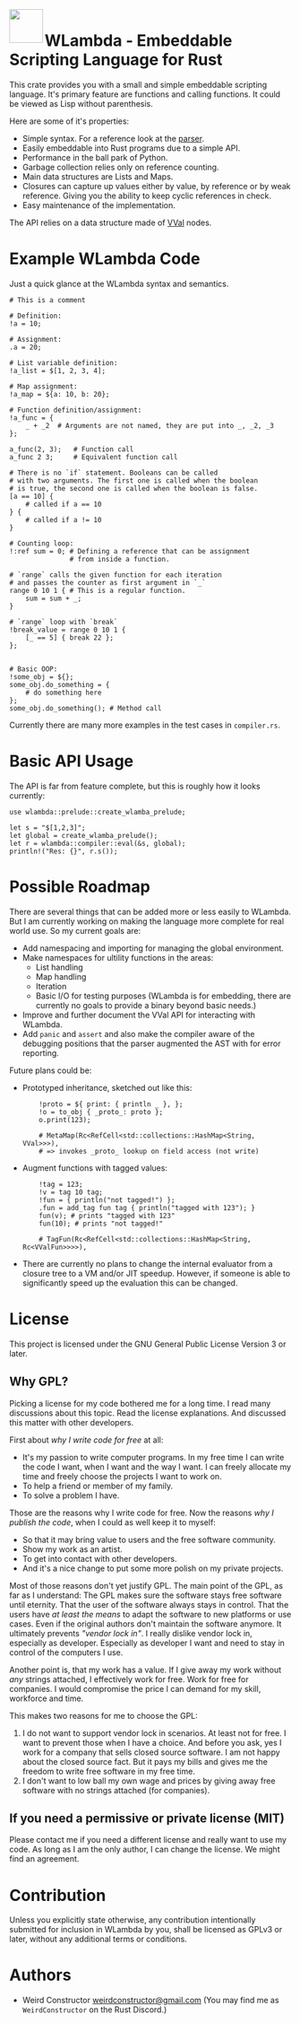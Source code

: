 <img align="left" width="60" height="60" src="http://m8geil.de/data/git/wlambda/res/wlambda_logo_60.png">

WLambda - Embeddable Scripting Language for Rust
================================================

This crate provides you with a small and simple embeddable
scripting language. It's primary feature are functions and calling
functions. It could be viewed as Lisp without parenthesis.

Here are some of it's properties:

- Simple syntax. For a reference look at the [parser](parser/index.html).
- Easily embeddable into Rust programs due to a simple API.
- Performance in the ball park of Python.
- Garbage collection relies only on reference counting.
- Main data structures are Lists and Maps.
- Closures can capture up values either by value, by reference
  or by weak reference. Giving you the ability to keep cyclic
  references in check.
- Easy maintenance of the implementation.

The API relies on a data structure made of [VVal](vval/index.html) nodes.

# Example WLambda Code

Just a quick glance at the WLambda syntax and semantics.

```wlambda
# This is a comment

# Definition:
!a = 10;

# Assignment:
.a = 20;

# List variable definition:
!a_list = $[1, 2, 3, 4];

# Map assignment:
!a_map = ${a: 10, b: 20};

# Function definition/assignment:
!a_func = {
    _ + _2  # Arguments are not named, they are put into _, _2, _3
};

a_func(2, 3);   # Function call
a_func 2 3;     # Equivalent function call

# There is no `if` statement. Booleans can be called
# with two arguments. The first one is called when the boolean
# is true, the second one is called when the boolean is false.
[a == 10] {
    # called if a == 10
} {
    # called if a != 10
}

# Counting loop:
!:ref sum = 0; # Defining a reference that can be assignment
               # from inside a function.

# `range` calls the given function for each iteration
# and passes the counter as first argument in `_`
range 0 10 1 { # This is a regular function.
    sum = sum + _;
}

# `range` loop with `break`
!break_value = range 0 10 1 {
    [_ == 5] { break 22 };
};


# Basic OOP:
!some_obj = ${};
some_obj.do_something = {
    # do something here
};
some_obj.do_something(); # Method call
```

Currently there are many more examples in the test cases in `compiler.rs`.

# Basic API Usage

The API is far from feature complete, but this is roughly
how it looks currently:

```
use wlambda::prelude::create_wlamba_prelude;

let s = "$[1,2,3]";
let global = create_wlamba_prelude();
let r = wlambda::compiler::eval(&s, global);
println!("Res: {}", r.s());
```

# Possible Roadmap

There are several things that can be added more or less easily to
WLambda. But I am currently working on making the language more
complete for real world use. So my current goals are:

- Add namespacing and importing for managing the global environment.
- Make namespaces for ultility functions in the areas:
    - List handling
    - Map handling
    - Iteration
    - Basic I/O for testing purposes
      (WLambda is for embedding, there are currently no goals
       to provide a binary beyond basic needs.)
- Improve and further document the VVal API for interacting with WLambda.
- Add `panic` and `assert` and also make the compiler aware of
  the debugging positions that the parser augmented the AST with for
  error reporting.

Future plans could be:

- Prototyped inheritance, sketched out like this:

    ```wlambda
        !proto = ${ print: { println _ }, };
        !o = to_obj { _proto_: proto };
        o.print(123);

        # MetaMap(Rc<RefCell<std::collections::HashMap<String, VVal>>>),
        # => invokes _proto_ lookup on field access (not write)
    ```

- Augment functions with tagged values:

    ```wlambda
        !tag = 123;
        !v = tag 10 tag;
        !fun = { println("not tagged!") };
        .fun = add_tag fun tag { println("tagged with 123"); }
        fun(v); # prints "tagged with 123"
        fun(10); # prints "not tagged!"

        # TagFun(Rc<RefCell<std::collections::HashMap<String, Rc<VValFun>>>>),
    ```

- There are currently no plans to change the internal evaluator
from a closure tree to a VM and/or JIT speedup.
However, if someone is able to significantly speed up the
evaluation this can be changed.

# License

This project is licensed under the GNU General Public License Version 3 or
later.

## Why GPL?

Picking a license for my code bothered me for a long time. I read many
discussions about this topic. Read the license explanations. And discussed
this matter with other developers.

First about _why I write code for free_ at all:

- It's my passion to write computer programs. In my free time I can
write the code I want, when I want and the way I want. I can freely
allocate my time and freely choose the projects I want to work on.
- To help a friend or member of my family.
- To solve a problem I have.

Those are the reasons why I write code for free. Now the reasons
_why I publish the code_, when I could as well keep it to myself:

- So that it may bring value to users and the free software community.
- Show my work as an artist.
- To get into contact with other developers.
- And it's a nice change to put some more polish on my private projects.

Most of those reasons don't yet justify GPL. The main point of the GPL, as far
as I understand: The GPL makes sure the software stays free software until
eternity. That the user of the software always stays in control. That the users
have _at least the means_ to adapt the software to new platforms or use cases.
Even if the original authors don't maintain the software anymore.
It ultimately prevents _"vendor lock in"_. I really dislike vendor lock in,
especially as developer. Especially as developer I want and need to stay
in control of the computers I use.

Another point is, that my work has a value. If I give away my work without
_any_ strings attached, I effectively work for free. Work for free for
companies. I would compromise the price I can demand for my skill, workforce
and time.

This makes two reasons for me to choose the GPL:

1. I do not want to support vendor lock in scenarios. At least not for free.
   I want to prevent those when I have a choice.
   And before you ask, yes I work for a company that sells closed source
   software. I am not happy about the closed source fact.
   But it pays my bills and gives me the freedom to write free software
   in my free time.
2. I don't want to low ball my own wage and prices by giving away free software
   with no strings attached (for companies).

## If you need a permissive or private license (MIT)

Please contact me if you need a different license and really want to use
my code. As long as I am the only author, I can change the license.
We might find an agreement.

# Contribution

Unless you explicitly state otherwise, any contribution intentionally submitted
for inclusion in WLambda by you, shall be licensed as GPLv3 or later,
without any additional terms or conditions.

# Authors

* Weird Constructor <weirdconstructor@gmail.com>
  (You may find me as `WeirdConstructor` on the Rust Discord.)
